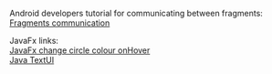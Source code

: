 Android developers tutorial for communicating between fragments:<br/>
[Fragments communication](https://developer.android.com/guide/fragments/communicate)

JavaFx links:<br/>
[JavaFx change circle colour onHover](https://stackoverflow.com/questions/40931843/how-do-i-make-a-circle-change-fill-when-hovered-over-with-css-in-javafx)<br/>
[Java TextUI](https://docs.oracle.com/javase%2F7%2Fdocs%2Fapi%2F%2F/javax/swing/plaf/TextUI.html)
